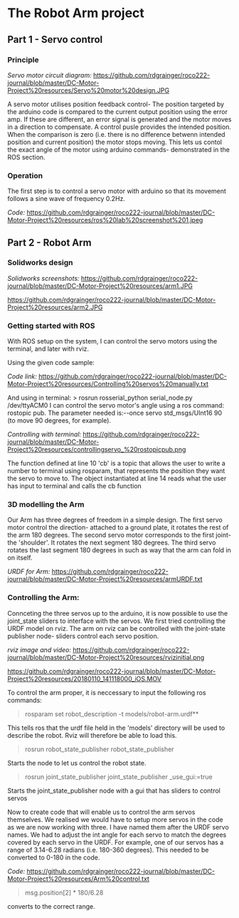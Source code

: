 # The Robot Arm project

## Part 1 - Servo control

### Principle 

*Servo motor circuit diagram:*
https://github.com/rdgrainger/roco222-journal/blob/master/DC-Motor-Project%20resources/Servo%20motor%20design.JPG

A servo motor utilises position feedback control- The position targeted by the arduino code is compared to the current output position using the error amp. If these are different, an error signal is generated and the motor moves in a direction to compensate. A control pusle provides the intended position. When the comparison is zero (i.e. there is no difference betwenn intended position and current position) the motor stops moving. This lets us contol the exact angle of the motor using arduino commands- demonstrated in the ROS section.

### Operation

The first step is to control a servo motor with arduino so that its movement follows a sine wave of frequency 0.2Hz.

*Code:*
https://github.com/rdgrainger/roco222-journal/blob/master/DC-Motor-Project%20resources/ros%20lab%20screenshot%201.jpeg


## Part 2 - Robot Arm

### Solidworks design

*Solidworks screenshots:*
https://github.com/rdgrainger/roco222-journal/blob/master/DC-Motor-Project%20resources/arm1.JPG

https://github.com/rdgrainger/roco222-journal/blob/master/DC-Motor-Project%20resources/arm2.JPG


### Getting started with ROS

With ROS setup on the system, I can control the servo motors using the terminal, and later with rviz.

Using the given code sample:

*Code link:*
https://github.com/rdgrainger/roco222-journal/blob/master/DC-Motor-Project%20resources/Controlling%20servos%20manually.txt

And using in terminal: > rosrun rosserial_python serial_node.py /dev/ttyACM0
I can control the servo motor's angle using a ros command: rostopic pub. The parameter needed is:--once servo std_msgs/UInt16 90 (to move 90 degrees, for example).

*Controlling with terminal:*
https://github.com/rdgrainger/roco222-journal/blob/master/DC-Motor-Project%20resources/controllingservo_%20rostopicpub.png

The function defined at line 10 'cb' is a topic that allows the user to write a number to terminal using rosparam, that represents the position they want the servo to move to.
The object instantiated at line 14 reads what the user has input to terminal and calls the cb function

### 3D modelling the Arm

Our Arm has three degrees of freedom in a simple design. The first servo motor control the direction- attached to a ground plate, it rotates the rest of the arm 180 degrees. The second servo motor corresponds to the first joint- the 'shoulder'. It rotates the next segment 180 degrees. The third servo rotates the last segment 180 degrees in such as way that the arm can fold in on itself. 

*URDF for Arm:*
https://github.com/rdgrainger/roco222-journal/blob/master/DC-Motor-Project%20resources/armURDF.txt

### Controlling the Arm:

Connceting the three servos up to the arduino, it is now possible to use the joint_state sliders to interface with the servos. We first tried controlling the URDF model on rviz.
The arm on rviz can be controlled with the joint-state publisher node- sliders control each servo position.

*rviz image and video:*
https://github.com/rdgrainger/roco222-journal/blob/master/DC-Motor-Project%20resources/rvizinitial.png

https://github.com/rdgrainger/roco222-journal/blob/master/DC-Motor-Project%20resources/20180110_141118000_iOS.MOV

To control the arm proper, it is neccessary to input the following ros commands:

> rosparam set robot_description -t models/robot-arm.urdf**


This tells ros that the urdf file held in the 'models' directory will be used to describe the robot. Rviz will therefore be able to load this.

> rosrun robot_state_publisher robot_state_publisher


Starts the node to let us control the robot state.

> rosrun joint_state_publisher joint_state_publisher _use_gui:=true


Starts the joint_state_publisher node with a gui that has sliders to control servos

Now to create code that will enable us to control the arm servos themselves. We realised we would have to setup more servos in the code as we are now working with three. I have named them after the URDF servo names. We had to adjust the int angle for each servo to match the degrees covered by each servo in the URDF. For example, one of our servos has a range of 3.14-6.28 radians (i.e. 180-360 degrees). This needed to be converted to 0-180 in the code.

*Code:*
https://github.com/rdgrainger/roco222-journal/blob/master/DC-Motor-Project%20resources/Arm%20control.txt

> msg.position[2] * 180/6.28

converts to the correct range.
